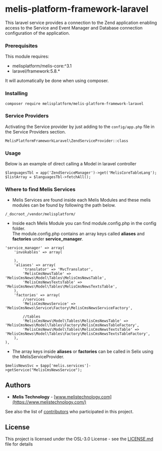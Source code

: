 # melis-platform-framework-laravel

This laravel service provides a connection to the Zend application enabling 
access to the Service and Event Manager and Database connection configuration of the 
application.

### Prerequisites
This module requires:
* melisplatform/melis-core:^3.1
* laravel/framework:5.8.*

It will automatically be done when using composer.

### Installing
```
composer require melisplatform/melis-platform-framework-laravel
```

### Service Providers
Activating the Service provider by just adding to the ``config/app.php`` file in the 
Service Providers section.
```
MelisPlatformFrameworkLaravel\ZendServiceProvider::class
```

### Usage
Below is an example of direct calling a Model in laravel controller

```
$languagesTbl = app('ZendServiceManager')->get('MelisCoreTableLang');
$listArray = $languagesTbl->fetchAll();
```

### Where to find Melis Services
- Melis Services are found inside each Melis Modules and these melis modules can be found by following the path below.
```
/_docroot_/vendor/melisplatform/
```
- Inside each Melis Module you can find module.config.php in the config folder. <br />
The module.config.php contains an array keys called **aliases** and **factories** under **service_manager**.

```
'service_manager' => array(
    'invokables' => array(
        
    ),
    'aliases' => array(
        'translator' => 'MvcTranslator',
        'MelisCmsNewsTable' => 'MelisCmsNews\Model\Tables\MelisCmsNewsTable',
        'MelisCmsNewsTextsTable' => 'MelisCmsNews\Model\Tables\MelisCmsNewsTextsTable',
    ),
    'factories' => array(
        //services
        'MelisCmsNewsService' => 'MelisCmsNews\Service\Factory\MelisCmsNewsServiceFactory',
        
        //tables
        'MelisCmsNews\Model\Tables\MelisCmsNewsTable' => 'MelisCmsNews\Model\Tables\Factory\MelisCmsNewsTableFactory',
        'MelisCmsNews\Model\Tables\MelisCmsNewsTextsTable' => 'MelisCmsNews\Model\Tables\Factory\MelisCmsNewsTextsTableFactory',
    ),
),
```
- The array keys inside **aliases** or **factories** can be called in Selix using the MelisServiceProvider.
```
$melisNewsSvc = $app['melis.services']->getService("MelisCmsNewsService");
```

## Authors
* **Melis Technology** - [www.melistechnology.com](https://www.melistechnology.com/)

See also the list of [contributors](https://github.com/melisplatform/melis-core/contributors) who participated in this project.


## License
This project is licensed under the OSL-3.0 License - see the [LICENSE.md](LICENSE.md) file for details